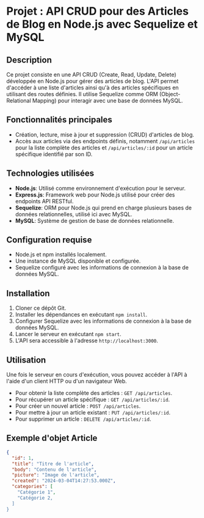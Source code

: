 # Projet : API CRUD pour des Articles de Blog en Node.js avec Sequelize et MySQL

## Description
Ce projet consiste en une API CRUD (Create, Read, Update, Delete) développée en Node.js pour gérer des articles de blog. L'API permet d'accéder à une liste d'articles ainsi qu'à des articles spécifiques en utilisant des routes définies. Il utilise Sequelize comme ORM (Object-Relational Mapping) pour interagir avec une base de données MySQL.

## Fonctionnalités principales
- Création, lecture, mise à jour et suppression (CRUD) d'articles de blog.
- Accès aux articles via des endpoints définis, notamment `/api/articles` pour la liste complète des articles et `/api/articles/:id` pour un article spécifique identifié par son ID.

## Technologies utilisées
- **Node.js**: Utilisé comme environnement d'exécution pour le serveur.
- **Express.js**: Framework web pour Node.js utilisé pour créer des endpoints API RESTful.
- **Sequelize**: ORM pour Node.js qui prend en charge plusieurs bases de données relationnelles, utilisé ici avec MySQL.
- **MySQL**: Système de gestion de base de données relationnelle.

## Configuration requise
- Node.js et npm installés localement.
- Une instance de MySQL disponible et configurée.
- Sequelize configuré avec les informations de connexion à la base de données MySQL.

## Installation
1. Cloner ce dépôt Git.
2. Installer les dépendances en exécutant `npm install`.
3. Configurer Sequelize avec les informations de connexion à la base de données MySQL.
4. Lancer le serveur en exécutant `npm start`.
5. L'API sera accessible à l'adresse `http://localhost:3000`.

## Utilisation
Une fois le serveur en cours d'exécution, vous pouvez accéder à l'API à l'aide d'un client HTTP ou d'un navigateur Web.
- Pour obtenir la liste complète des articles : `GET /api/articles`.
- Pour récupérer un article spécifique : `GET /api/articles/:id`.
- Pour créer un nouvel article : `POST /api/articles`.
- Pour mettre à jour un article existant : `PUT /api/articles/:id`.
- Pour supprimer un article : `DELETE /api/articles/:id`.

## Exemple d'objet Article
```json
{
  "id": 1,
  "title": "Titre de l'article",
  "body": "Contenu de l'article",
  "picture": "Image de l'article",
  "created": "2024-03-04T14:27:53.000Z",
  "categories": [
    "Catégorie 1",
    "Catégorie 2,
  ]
}

